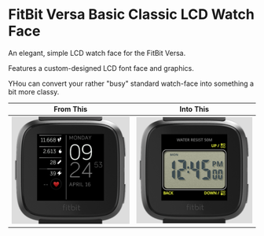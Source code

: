 # FitBit Versa Basic Classic LCD Watch Face

An elegant, simple LCD watch face for the FitBit Versa.

Features a custom-designed LCD font face and graphics.

YHou can convert your rather "busy" standard watch-face into something a bit more classy.

| From This                   | Into This                      |
|:---------------------------:|:------------------------------:|
| ![](images/FitbitVersa.png) | ![](images/VersaFace-Full.png) |
